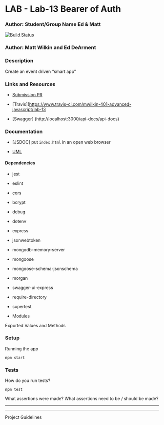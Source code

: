 # LAB - Lab-13 Bearer of Auth
### Author: Student/Group Name Ed & Matt

[![Build Status](https://www.travis-ci.com/mwilkin-401-advanced-javascript/lab-13.svg?branch=dev)](https://www.travis-ci.com/mwilkin-401-advanced-javascript/lab-13)

### Author: Matt Wilkin and Ed DeArment

### Description

Create an event driven “smart app”

### Links and Resources

* [Submission PR](https://github.com/mwilkin-401-advanced-javascript/lab-13/pull/1)

* [Travis](https://www.travis-ci.com/mwilkin-401-advanced-javascript/lab-13

* [Swagger] (http://localhost:3000/api-docs/api-docs)

### Documentation

* [JSDOC] put `index.html` in an open web browser

* [UML](https://drive.google.com/open?id=1s3xvLos7ODFcZLznjstf3Q6L61zImFuD)

#### Dependencies
* jest

* eslint

* cors

* bcrypt

* debug

* dotenv

* express

* jsonwebtoken

* mongodb-memory-server

* mongoose

* mongoose-schema-jsonschema

* morgan

* swagger-ui-express

* require-directory

* supertest



* Modules


Exported Values and Methods

### Setup

Running the app

`npm start`

### Tests
How do you run tests?

`npm test`

What assertions were made?
What assertions need to be / should be made?

_________________
_________________

Project Guidelines


